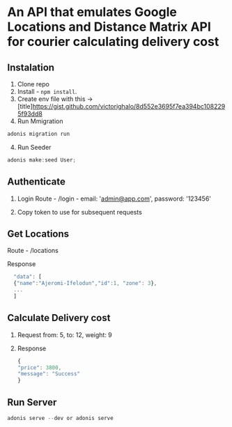 # An API that emulates Google Locations and Distance Matrix API for courier calculating delivery cost

## Instalation

1. Clone repo 
2. Install - `npm install`.
3. Create env file with this -> [title]https://gist.github.com/victorighalo/8d552e3695f7ea394bc1082295f93dd8
4. Run Mmigration
```bash
adonis migration run
```
4. Run Seeder
 ```js
 adonis make:seed User;
 ```

## Authenticate

1. Login
   Route - /login - email: 'admin@app.com', password: '123456'
   
2. Copy token to use for subsequent requests


## Get Locations

Route - /locations

Response
```js
  "data": [
  {"name":"Ajeromi-Ifelodun","id":1, "zone": 3},
  ...
  ]
```

## Calculate Delivery cost

1. Request
    from: 5,
    to:   12,
    weight: 9
    
2. Response
    ```js
    {
    "price": 3800,
    "message": "Success"
    }
    ```

## Run Server
```js
adonis serve --dev or adonis serve
```


